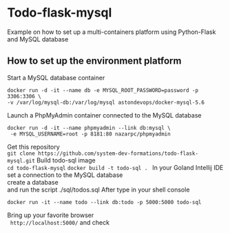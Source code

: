 # Todo-flask-mysql
Example on how to set up a multi-containers platform using Python-Flask and MySQL database 

## How to set up the environment platform
Start a MySQL database container   
```code
docker run -d -it --name db -e MYSQL_ROOT_PASSWORD=password -p 3306:3306 \
-v /var/log/mysql-db:/var/log/mysql astondevops/docker-mysql-5.6
```
Launch a PhpMyAdmin container connected to the MySQL database
```code
docker run -d -it --name phpmyadmin --link db:mysql \
 -e MYSQL_USERNAME=root -p 8181:80 nazarpc/phpmyadmin
```
Get this repository  
```git clone https://github.com/system-dev-formations/todo-flask-mysql.git```
Build todo-sql image  
```cd todo-flask-mysql```
```docker build -t todo-sql . ```
In your Goland Intellij IDE set a connection to the MySQL database   
create a database     
and run the script ./sql/todos.sql 
After type in your shell console  
```code 
docker run -it --name todo --link db:todo -p 5000:5000 todo-sql
```
Bring up your favorite browser   
``` http://localhost:5000/```
and check 

